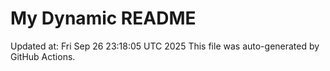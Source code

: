# My Dynamic README
Updated at: Fri Sep 26 23:18:05 UTC 2025
This file was auto-generated by GitHub Actions.
